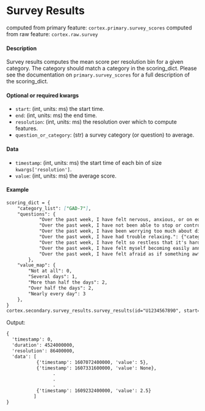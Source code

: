 # Survey Results

computed from primary feature: `cortex.primary.survey_scores`
computed from raw feature: `cortex.raw.survey`

#### Description

Survey results computes the mean score per resolution bin for a given category. The category should match a category in the scoring_dict. Please see the documentation on `primary.survey_scores` for a full description of the scoring_dict.

#### Optional or required kwargs

- `start`: (int, units: ms) the start time.
- `end`: (int, units: ms) the end time.
- `resolution`: (int, units: ms) the resolution over which to compute features.
- `question_or_category`: (str) a survey category (or question) to average.

#### Data

- `timestamp`: (int, units: ms) the start time of each bin of size `kwargs['resolution']`.
- `value`: (int, units: ms) the average score.

#### Example

```markdown
scoring_dict = {
    "category_list": ["GAD-7"],
    "questions": {
            "Over the past week, I have felt nervous, anxious, or on edge.": {"category": "GAD-7", "scoring": "value_map"},
            "Over the past week, I have not been able to stop or control worrying.": {"category": "GAD-7", "scoring": "value_map"},
            "Over the past week, I have been worrying too much about different things.": {"category": "GAD-7", "scoring": "value_map"},
            "Over the past week, I have had trouble relaxing.": {"category": "GAD-7", "scoring": "value_map"},
            "Over the past week, I have felt so restless that it's hard to sit still.": {"category": "GAD-7", "scoring": "value_map"},
            "Over the past week, I have felt myself becoming easily annoyed or irritable.": {"category": "GAD-7", "scoring": "value_map"},
            "Over the past week, I have felt afraid as if something awful might happen.": {"category": "GAD-7", "scoring": "value_map"},
        },
    "value_map": {
        "Not at all": 0,
        "Several days": 1,
        "More than half the days": 2,
        "Over half the days": 2,
        "Nearly every day": 3
    },
}
cortex.secondary.survey_results.survey_results(id="U1234567890", start=0, end=cortex.now(), resolution=86400000, scoring_dict=scoring_dict, question_or_category="GAD-7")
```
Output:
```markdown
{
  'timestamp': 0,
  'duration': 4524000000,
  'resolution': 86400000,
  'data': [
           {'timestamp': 1607072400000, 'value': 5},
           {'timestamp': 1607331600000, 'value': None},
                 .
                 .
                 .
           {'timestamp': 1609232400000, 'value': 2.5}
          ]
}
```

